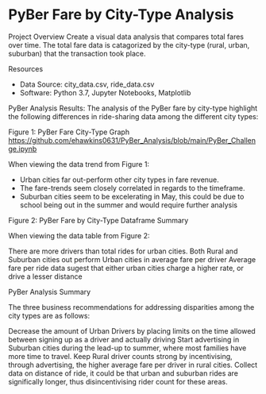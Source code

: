 # PyBer Fare by City-Type Analysis

Project Overview
Create a visual data analysis that compares total fares over time. The total fare data is catagorized by the city-type (rural, urban, suburban) that the transaction took place.

Resources
* Data Source: city_data.csv, ride_data.csv
* Software: Python 3.7, Jupyter Notebooks, Matplotlib

PyBer Analysis Results:
The analysis of the PyBer fare by city-type highlight the following differences in ride-sharing data among the different city types:

Figure 1: PyBer Fare City-Type Graph
https://github.com/ehawkins0631/PyBer_Analysis/blob/main/PyBer_Challenge.ipynb

When viewing the data trend from Figure 1:

* Urban cities far out-perform other city types in fare revenue.
* The fare-trends seem closely correlated in regards to the timeframe.
* Suburban cities seem to be excelerating in May, this could be due to school being out in the summer and would require further analysis

Figure 2:  PyBer Fare by City-Type Dataframe Summary


When viewing the data table from Figure 2:

There are more drivers than total rides for urban cities.
Both Rural and Suburban cities out perform Urban cities in average fare per driver
Average fare per ride data sugest that either urban cities charge a higher rate, or drive a lesser distance

PyBer Analysis Summary

The three business recommendations for addressing disparities among the city types are as follows:

Decrease the amount of Urban Drivers by placing limits on the time allowed between signing up as a driver and actually driving
Start advertising in Suburban cities during the lead-up to summer, where most families have more time to travel.
Keep Rural driver counts strong by incentivising, through advertising, the higher average fare per driver in rural cities.
Collect data on distance of ride, it could be that urban and suburban rides are significally longer, thus disincentivising rider count for these areas.
